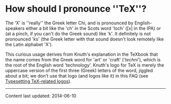 # How should I pronounce ''TeX''?

The 'X' is ''really'' the Greek letter 
Chi, and is pronounced by
English-speakers either a bit like the 'ch' in the Scots word 'loch'
([x] in the IPA) or (at a pinch, if you can't do the Greek sound) like
'k'.  It definitely is not pronounced 'ks' (the Greek letter with that
sound doesn't look remotely like the Latin alphabet 'X').

This curious usage derives from Knuth's explanation in the TeXbook
that the name comes from the Greek word for 'art' or 'craft'
('_techni_'),
which is the root of the English word 'technology'.  Knuth's logo for TeX is
merely the uppercase version of the first three (Greek) letters of the
word, jiggled about a bit; we don't use that logo (and logos like it)
in this FAQ (see 
[Typesetting TeX-related logos](./FAQ-logos.html)).


----

Content last updated: 2014-06-10
